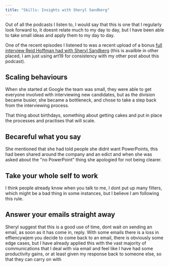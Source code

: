 ```yaml
---
title: "Skills: Insights with Sheryl Sandberg"
---
```


Out of all the podcasts I listen to, I would say that this is one that I regularly look forward to, it doesnt relate much to my day to day, but I have been able to take small ideas and apply them to my day to day.

One of the recent episodes I listened to was a recent upload of a bonus [full interview Reid Hoffman had with Sheryl Sandberg](https://art19.com/shows/masters-of-scale/episodes/90a43532-8195-4d57-b53b-3098d8a69b40) (this is availble in other placed, I am just using art19 for consistency with my other post about this podcast).

## Scaling behaviours

When she started at Google the team was small, they were able to get everyone involved with interviewing new candidates, but as the division became busier, she became a bottleneck, and chose to take a step back from the interviewing process.

That thing about birthdays, something about getting cakes and put in place the processes and practises that will scale.

## Becareful what you say

She mentioned that she had told people she didnt want PowerPoints, this had been shared around the company and an edict and when she was asked about the "no PowerPoint" thing she apologied for not being clearer.

## Take your whole self to work

I think people already know when you talk to me, I dont put up many filters, which might be a bad thing in some instances, but I believe I am following this rule. 

## Answer your emails straight away

Sheryl suggest that this is a good use of time, dont wait on sending an email, as soon as it has come in, reply. With some emails there is a loss in effiencywjem you decide to come back to an email, there is obviously some edge cases, but I have already applied this with the vast majority of communications that I deal with via email and feel like I have had some productivity gains, or at least given my response back to someone else, so that they can carry on with  
